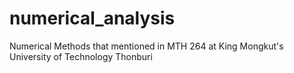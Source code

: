 # numerical_analysis
Numerical Methods that mentioned in MTH 264 at King Mongkut's University of Technology Thonburi
